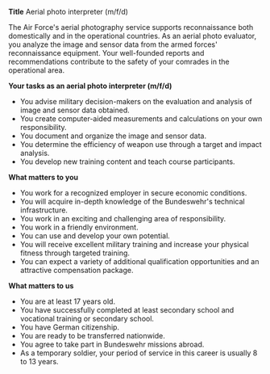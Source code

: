 **Title**
Aerial photo interpreter (m/f/d)

The Air Force's aerial photography service supports reconnaissance both domestically and in the operational countries. As an aerial photo evaluator, you analyze the image and sensor data from the armed forces' reconnaissance equipment. Your well-founded reports and recommendations contribute to the safety of your comrades in the operational area.

**Your tasks as an aerial photo interpreter (m/f/d)**

-	You advise military decision-makers on the evaluation and analysis of image and sensor data obtained.
-	You create computer-aided measurements and calculations on your own responsibility.
-	You document and organize the image and sensor data.
-	You determine the efficiency of weapon use through a target and impact analysis.
-	You develop new training content and teach course participants.

**What matters to you**

-	You work for a recognized employer in secure economic conditions.
-	You will acquire in-depth knowledge of the Bundeswehr's technical infrastructure.
-	You work in an exciting and challenging area of responsibility.
-	You work in a friendly environment.
-	You can use and develop your own potential.
-	You will receive excellent military training and increase your physical fitness through targeted training.
-	You can expect a variety of additional qualification opportunities and an attractive compensation package.

**What matters to us**

-	You are at least 17 years old.
-	You have successfully completed at least secondary school and vocational training or secondary school.
-	You have German citizenship.
-	You are ready to be transferred nationwide.
-	You agree to take part in Bundeswehr missions abroad.
-	As a temporary soldier, your period of service in this career is usually 8 to 13 years.
